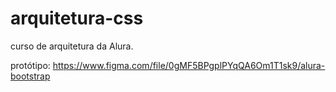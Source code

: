 # arquitetura-css
curso de arquitetura da Alura. 

protótipo: https://www.figma.com/file/0gMF5BPgplPYqQA6Om1T1sk9/alura-bootstrap